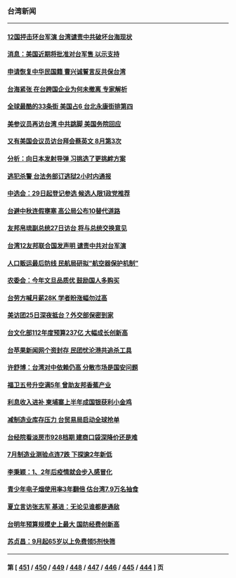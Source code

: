 ### 台湾新闻
---
#### [12国抨击环台军演 台湾谴责中共破坏台海现状](../../pages/ncid1349361/n13810397.md) 
#### [消息：美国近期将批准对台军售 以示支持](../../pages/ncid1349361/n13810468.md) 
#### [申请恢复中华民国籍 曹兴诚誓言反共保台湾](../../pages/ncid1349361/n13810344.md) 
#### [台海紧张 在台跨国企业为何未撤离 专家解析](../../pages/ncid1349361/n13810314.md) 
#### [全球最酷的33条街 美国占6 台北永康街排第四](../../pages/ncid1349361/n13810229.md) 
#### [美参议员再访台湾 中共跳脚 美国务院回应](../../pages/ncid1349361/n13810196.md) 
#### [又有美国会议员访台拜会蔡英文 8月第3次](../../pages/ncid1349361/n13810061.md) 
#### [分析：向日本发射导弹 习挑选了更挑衅方案](../../pages/ncid1349361/n13809384.md) 
#### [逃犯杀警 台法务部订逃狱2小时内通报](../../pages/ncid1349361/n13810038.md) 
#### [中选会：29日起登记参选 候选人限1政党推荐](../../pages/ncid1349361/n13810048.md) 
#### [台避中秋连假壅塞 高公局公布10替代道路](../../pages/ncid1349361/n13810008.md) 
#### [友邦帛琉副总统27日访台 将与总统交换意见](../../pages/ncid1349361/n13810033.md) 
#### [台湾12友邦联合国发声明 谴责中共对台军演](../../pages/ncid1349361/n13809920.md) 
#### [人口贩运最后防线 民航局研拟“航空器保护机制”](../../pages/ncid1349361/n13810039.md) 
#### [农委会：今年文旦品质优 鼓励国人多购买](../../pages/ncid1349361/n13810006.md) 
#### [台劳方喊月薪28K 学者盼涨幅勿过高](../../pages/ncid1349361/n13810002.md) 
#### [美访团25日深夜抵台？外交部保密到家](../../pages/ncid1349361/n13809975.md) 
#### [台文化部112年度预算237亿 大幅成长创新高](../../pages/ncid1349361/n13809860.md) 
#### [台苹果新闻网个资封存 民团忧沦港共追杀工具](../../pages/ncid1349361/n13809976.md) 
#### [许舒博：台湾对中依赖仍高 分散市场是国安问题](../../pages/ncid1349361/n13809854.md) 
#### [福卫五号升空满5年 曾助友邦香蕉产业](../../pages/ncid1349361/n13810013.md) 
#### [利息收入进补 柬埔寨上半年成国银获利小金鸡](../../pages/ncid1349361/n13809978.md) 
#### [减制造业库存压力 台贸易局启动全球抢单](../../pages/ncid1349361/n13809955.md) 
#### [台经院看淡房市928档期 建商口袋深降价还是难](../../pages/ncid1349361/n13809951.md) 
#### [7月制造业测验点连7跌 下探逾2年新低](../../pages/ncid1349361/n13809949.md) 
#### [李秉颖：1、2年后疫情就会步入感冒化](../../pages/ncid1349361/n13809924.md) 
#### [青少年电子烟使用率3年翻倍 估台湾7.9万名抽食](../../pages/ncid1349361/n13809926.md) 
#### [夏立言访张志军 基进：无论见谁都是通敌](../../pages/ncid1349361/n13809868.md) 
#### [台明年预算规模史上最大 国防经费创新高](../../pages/ncid1349361/n13809903.md) 
#### [苏贞昌：9月起65岁以上免费领5剂快筛](../../pages/ncid1349361/n13809929.md) 

---
#### 第 [ [451](./451.md) / [450](./450.md) / [449](./449.md) / [448](./448.md) / [447](./447.md) / [446](./446.md) / [445](./445.md) / [444](./444.md) ] 页
